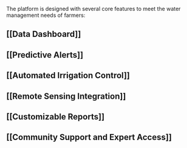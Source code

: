 The platform is designed with several core features to meet the water management needs of farmers:

## [[Data Dashboard]]

## [[Predictive Alerts]]

## [[Automated Irrigation Control]]

## [[Remote Sensing Integration]]

## [[Customizable Reports]]

## [[Community Support and Expert Access]]
